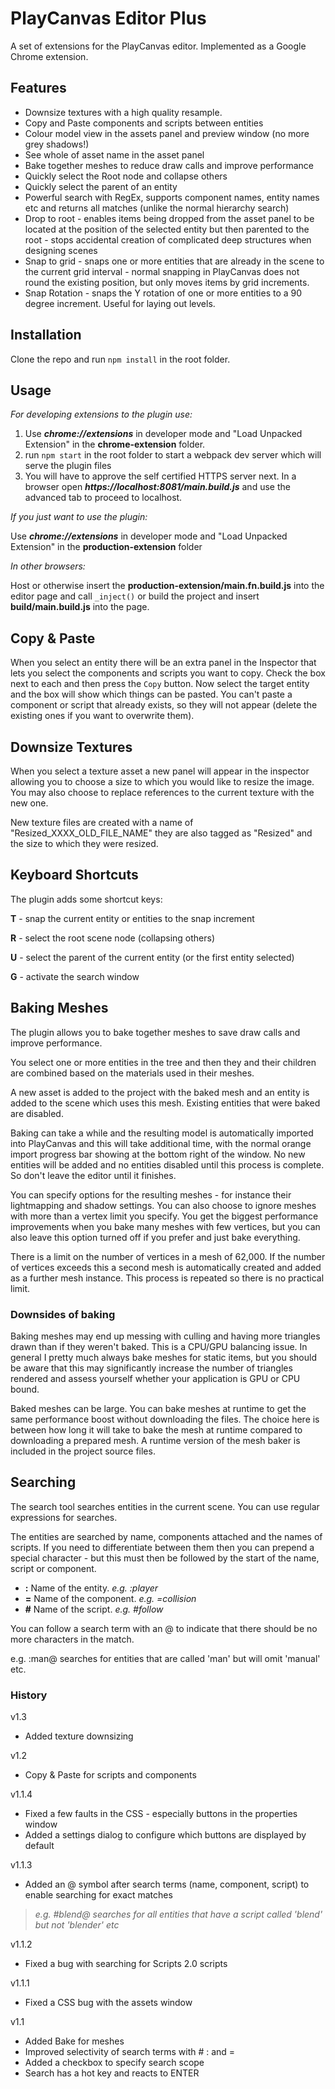 # PlayCanvas Editor Plus

A set of extensions for the PlayCanvas editor.  Implemented as a Google Chrome extension.

## Features

* Downsize textures with a high quality resample.
* Copy and Paste components and scripts between entities
* Colour model view in the assets panel and preview window (no more grey shadows!)
* See whole of asset name in the asset panel
* Bake together meshes to reduce draw calls and improve performance
* Quickly select the Root node and collapse others
* Quickly select the parent of an entity
* Powerful search with RegEx, supports component names, entity names etc and returns all matches (unlike the normal hierarchy search)
* Drop to root - enables items being dropped from the asset panel to be located at the position of the selected entity but then parented to the root - stops accidental creation of complicated deep structures when designing scenes
* Snap to grid - snaps one or more entities that are already in the scene to
 the current grid interval - normal snapping in PlayCanvas does not round
 the existing position, but only moves items by grid increments.
* Snap Rotation - snaps the Y rotation of one or more entities to a 90 degree increment. Useful for laying out levels.  


## Installation

Clone the repo and run `npm install` in the root folder.

## Usage

*For developing extensions to the plugin use:*

1. Use ***chrome://extensions*** in developer mode and "Load Unpacked Extension" in the **chrome-extension** folder. 
2. run `npm start` in the root folder to start a webpack dev server which will serve the plugin files
3. You will have to approve the self certified HTTPS server next. In a browser open ***https://localhost:8081/main.build.js*** and use the advanced
tab to proceed to localhost.

*If you just want to use the plugin:*

Use ***chrome://extensions*** in developer mode and "Load Unpacked Extension" in the **production-extension** folder

*In other browsers:*

Host or otherwise insert the **production-extension/main.fn.build.js** into the editor 
page and call `_inject()` or build the project and insert **build/main.build.js** into the page.

## Copy & Paste

When you select an entity there will be an extra panel in the Inspector that lets you select the components and scripts you want to copy.  Check the box next to each and then press the `Copy` button.  Now select the target entity and the box will show which things can be pasted.  You can't paste a component or script that already exists, so they will not appear (delete the existing ones if you want to overwrite them).

## Downsize Textures

When you select a texture asset a new panel will appear in the inspector allowing you to choose a size to which you would like to resize the image.  You may also choose to replace references to the current texture with the new one.

New texture files are created with a name of "Resized_XXXX_OLD_FILE_NAME" they are also tagged as "Resized" and the size to which they were resized.

## Keyboard Shortcuts

The plugin adds some shortcut keys:

**T** - snap the current entity or entities to the snap increment

**R** - select the root scene node (collapsing others)

**U** - select the parent of the current entity (or the first entity selected)

**G** - activate the search window

## Baking Meshes

The plugin allows you to bake together meshes to save draw calls and improve performance.

You select one or more entities in the tree and then they and their children are combined based on the materials used in their meshes.

A new asset is added to the project with the baked mesh and an entity is added to the scene which uses this mesh.  Existing entities that were baked are disabled.

Baking can take a while and the resulting model is automatically imported into PlayCanvas and this will take additional time, with the normal orange import progress bar showing at the bottom right of the window.  No new entities will be added and no entities disabled until this process is complete.  So don't leave the editor until it finishes.

You can specify options for the resulting meshes - for instance their lightmapping and shadow settings.  You can also choose to ignore meshes with more than a  vertex limit you specify. You get the biggest performance improvements when you bake many meshes with few vertices, but you can also leave this option turned off if you prefer and just bake everything.

There is a limit on the number of vertices in a mesh of 62,000.  If the number of vertices exceeds this a second mesh is automatically created and added as a  further mesh instance.  This process is repeated so there is no practical limit.

### Downsides of baking

Baking meshes may end up messing with culling and having more triangles drawn than if they weren't baked.  This is a CPU/GPU balancing issue.  In general I pretty much always bake meshes for static items, but you should be aware that this may  significantly increase the number of triangles rendered and assess yourself whether your application is GPU or CPU bound.

Baked meshes can be large.  You can bake meshes at runtime to get the same performance boost without downloading the files.  The choice here is between how long it will take to  bake the mesh at runtime compared to downloading a prepared mesh.  A runtime version of the mesh baker is included in the project source files.

## Searching

The search tool searches entities in the current scene.  You can use regular expressions for searches.

The entities are searched by name, components attached and the names of scripts.  If you need to differentiate between them then you can prepend a special character - but this must then be followed by the start of the name, script or component.

* **:** Name of the entity. *e.g. :player*
* **=** Name of the component. *e.g. =collision*
* **#** Name of the script. *e.g. #follow*

You can follow a search term with an @ to indicate that there should be no more characters in the match. 

e.g. :man@ searches for entities that are called 'man' but will omit 'manual' etc. 

### History

v1.3

* Added texture downsizing

v1.2

* Copy & Paste for scripts and components

v1.1.4

* Fixed a few faults in the CSS - especially buttons in the properties window
* Added a settings dialog to configure which buttons are displayed by default

v1.1.3

* Added an @ symbol after search terms (name, component, script) to enable searching for exact matches

> *e.g. #blend@ searches for all entities that have a script called 'blend' but not 'blender' etc*

v1.1.2

* Fixed a bug with searching for Scripts 2.0 scripts

v1.1.1 

* Fixed a CSS bug with the assets window

v1.1

* Added Bake for meshes
* Improved selectivity of search terms with # : and =
* Added a checkbox to specify search scope
* Search has a hot key and reacts to ENTER 
 
